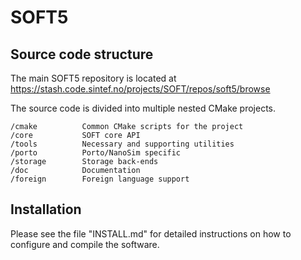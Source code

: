 SOFT5
=====

## Source code structure

The main SOFT5 repository is located at https://stash.code.sintef.no/projects/SOFT/repos/soft5/browse

The source code is divided into multiple nested CMake projects.

    /cmake          Common CMake scripts for the project
    /core           SOFT core API
    /tools          Necessary and supporting utilities
    /porto          Porto/NanoSim specific
    /storage        Storage back-ends
    /doc            Documentation
    /foreign        Foreign language support


## Installation

Please see the file "INSTALL.md" for detailed instructions on how to
configure and compile the software.
